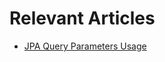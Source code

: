 # Relevant Articles

- [JPA Query Parameters Usage](http://www.baeldung.com/jpa-query-parameters-usage)
